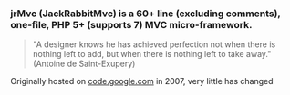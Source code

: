 ### jrMvc (JackRabbitMvc) is a 60+ line (excluding comments), one-file, PHP 5+ (supports 7) MVC micro-framework.

>"A designer knows he has achieved perfection not when there is nothing left
to add, but when there is nothing left to take away."
(Antoine de Saint-Exupery)

Originally hosted on [code.google.com](https://code.google.com/archive/p/barebonesmvc-php/) in 2007, very little has changed
